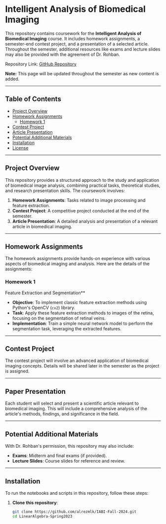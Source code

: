 # Intelligent Analysis of Biomedical Imaging

This repository contains coursework for the **Intelligent Analysis of Biomedical Imaging** course. It includes homework assignments, a semester-end contest project, and a presentation of a selected article. Throughout the semester, additional resources like exams and lecture slides may also be provided with the agreement of Dr. Rohban.

Repository Link: [GitHub Repository](https://github.com/alrezmlk/IABI-Fall-2024)

**Note:** This page will be updated throughout the semester as new content is added.

---

## Table of Contents
- [Project Overview](#project-overview)
- [Homework Assignments](#homework-assignments)
  - [Homework 1](#homework-1)
- [Contest Project](#contest-project)
- [Article Presentation](#article-presentation)
- [Potential Additional Materials](#potential-additional-materials)
- [Installation](#installation)
- [License](#license)

---

## Project Overview

This repository provides a structured approach to the study and application of biomedical image analysis, combining practical tasks, theoretical studies, and research presentation skills. The coursework involves:
1. **Homework Assignments**: Tasks related to image processing and feature extraction.
2. **Contest Project**: A competitive project conducted at the end of the semester.
3. **Article Presentation**: A detailed analysis and presentation of a relevant article in biomedical imaging.

---

## Homework Assignments

The homework assignments provide hands-on experience with various aspects of biomedical imaging and analysis. Here are the details of the assignments:

### Homework 1
Feature Extraction and Segmentation**
   - **Objective**: To implement classic feature extraction methods using Python's OpenCV (`cv2`) library.
   - **Task**: Apply these feature extraction methods to images of the retina, focusing on the segmentation of retinal veins.
   - **Implementation**: Train a simple neural network model to perform the segmentation task, leveraging the extracted features.

---

## Contest Project

The contest project will involve an advanced application of biomedical imaging concepts. Details will be shared later in the semester as the project is assigned.

---

## Paper Presentation

Each student will select and present a scientific article relevant to biomedical imaging. This will include a comprehensive analysis of the article's methods, findings, and significance in the field.

---

## Potential Additional Materials

With Dr. Rohban's permission, this repository may also include:
- **Exams**: Midterm and final exams (if provided).
- **Lecture Slides**: Course slides for reference and review.

---

## Installation

To run the notebooks and scripts in this repository, follow these steps:

1. **Clone this repository**:
   ```bash
   git clone https://github.com/alrezmlk/IABI-Fall-2024.git
   cd LinearAlgebra-Spring2023
